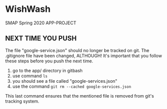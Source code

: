 # WishWash
SMAP Spring 2020
APP-PROJECT
## NEXT TIME YOU PUSH
The file "google-service.json" should no longer be tracked on git.
The .gitignore file have been changed, ALTHOUGH!
It's important that you follow these steps before you push the next time.
1. go to the app/ directory in gitbash
2. use command `ls`
3. you should see a file called "google-services.json"
4. use the command `git rm --cached google-services.json`

This last command ensures that the mentioned file is removed from git's tracking system.
